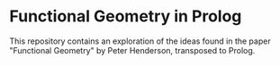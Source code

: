 # Functional Geometry in Prolog
This repository contains an exploration of the ideas found in the paper "Functional Geometry" by Peter Henderson, transposed to Prolog.
